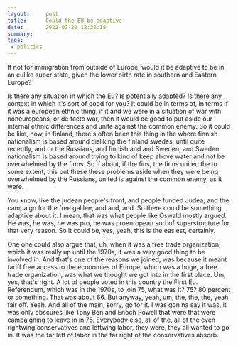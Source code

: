 ```yaml
---
layout:     post
title:      Could the EU be adaptive
date:       2022-02-20 12:32:18
summary:    
tags:
 - politics
---
```


If not for immigration from outside of Europe, would it be adaptive to be in an eulike super state, given the lower birth rate in southern and Eastern Europe?

Is there any situation in which the Eu? Is potentially adapted? Is there any context in which it's sort of good for you? It could be in terms of, in terms if it was a european ethnic thing, if it and we were in a situation of war with noneuropeans, or de facto war, then it would be good to put aside our internal ethnic differences and unite against the common enemy. So it could be like, now, in finland, there's often been this thing in the where finnish nationalism is based around disliking the finland swedes, until quite recently, and or the Russians, and finnish and and Sweden, and Sweden nationalism is based around trying to kind of keep above water and not be overwhelmed by the finns. So if about, if the fins, the finns united the to some extent, this put these these problems aside when they were being overwhelmed by the Russians, united is against the common enemy, as it were.

You know, like the judean people's front, and people funded Judea, and the campaign for the free galilee, and and, and. So there could be something adaptive about it. I mean, that was what people like Oswald mostly argued. He was, he was, he was pro, he was proeuropean sort of superstructure for that very reason. So it could be, yes, yeah, this is the easiest, certainly.

One one could also argue that, uh, when it was a free trade organization, which it was really up until the 1970s, it was a very good thing to be involved in. And that's one of the reasons we joined, was because it meant tariff free access to the economies of Europe, which was a huge, a free trade organization, was what we thought we got into in the first place. Um, yes, that's right. A lot of people voted in this country the First Eu. Referendum, which was in the 1970s, to join 75, what was it? 75? 80 percent or something. That was about 66. But anyway, yeah, um, the, the, the, yeah, fair off. Yeah. And all of the main, sorry, go for it. I was gon na say it was, it was only obscures like Tony Ben and Enoch Powell that were that were campaigning to leave in in 75. Everybody else, all of the, all of the even rightwing conservatives and leftwing labor, they were, they all wanted to go in. It was the far left of labor in the far right of the conservatives absorb.